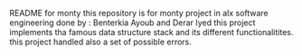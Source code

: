 README for monty
this repository is for monty project in alx software engineering 
done by : Benterkia Ayoub and Derar Iyed
this project implements tha famous data structure stack and its different functionalitites.
this project handled also a set of possible errors.
